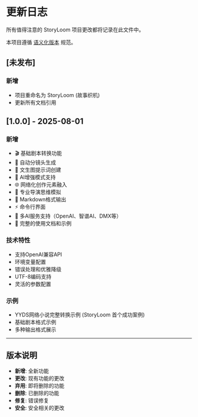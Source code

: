 # 更新日志

所有值得注意的 StoryLoom 项目更改都将记录在此文件中。

本项目遵循 [语义化版本](https://semver.org/lang/zh-CN/) 规范。

## [未发布]

### 新增
- 项目重命名为 StoryLoom (故事织机)
- 更新所有文档引用

## [1.0.0] - 2025-08-01

### 新增
- 🎬 基础剧本转换功能
- 📝 自动分镜头生成
- 🎨 文生图提示词创建
- 🤖 AI增强模式支持
- 🌐 网络化创作元素融入
- 🎥 专业导演思维模拟
- 📄 Markdown格式输出
- ⚡ 命令行界面
- 🔧 多AI服务支持（OpenAI、智谱AI、DMX等）
- 📖 完整的使用文档和示例

### 技术特性
- 支持OpenAI兼容API
- 环境变量配置
- 错误处理和优雅降级
- UTF-8编码支持
- 灵活的参数配置

### 示例
- YYDS网络小说完整转换示例 (StoryLoom 首个成功案例)
- 基础剧本格式示例
- 多种输出格式展示

---

## 版本说明

- **新增**: 全新功能
- **更改**: 现有功能的更改
- **弃用**: 即将删除的功能
- **删除**: 已删除的功能
- **修复**: 错误修复
- **安全**: 安全相关的更改